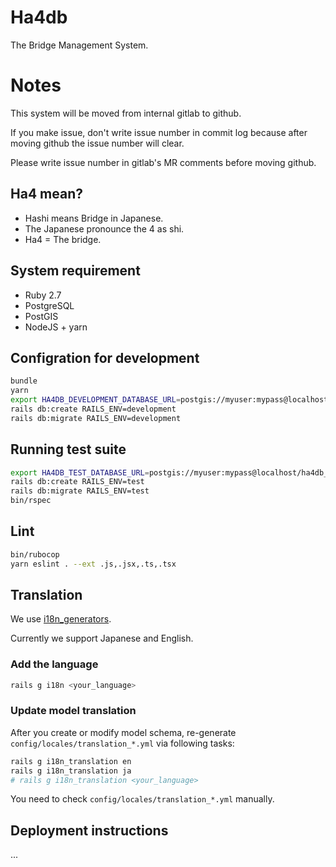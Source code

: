 # Ha4db

The Bridge Management System.

# Notes

This system will be moved from internal gitlab to github.

If you make issue, don't write issue number in commit log because after moving github the issue number will clear.

Please write issue number in gitlab's MR comments before moving github.

## Ha4 mean?

- Hashi means Bridge in Japanese.
- The Japanese pronounce the 4 as shi.
- Ha4 = The bridge.

## System requirement

- Ruby 2.7
- PostgreSQL
- PostGIS
- NodeJS + yarn

## Configration for development

```sh
bundle
yarn
export HA4DB_DEVELOPMENT_DATABASE_URL=postgis://myuser:mypass@localhost/ha4db_development
rails db:create RAILS_ENV=development
rails db:migrate RAILS_ENV=development
```

## Running test suite

```sh
export HA4DB_TEST_DATABASE_URL=postgis://myuser:mypass@localhost/ha4db_test
rails db:create RAILS_ENV=test
rails db:migrate RAILS_ENV=test
bin/rspec
```

## Lint

```sh
bin/rubocop
yarn eslint . --ext .js,.jsx,.ts,.tsx
```

## Translation

We use [i18n_generators](https://github.com/amatsuda/i18n_generators).

Currently we support Japanese and English.

### Add the language

```sh
rails g i18n <your_language>
```

### Update model translation

After you create or modify model schema, re-generate `config/locales/translation_*.yml` via following tasks:

```sh
rails g i18n_translation en
rails g i18n_translation ja
# rails g i18n_translation <your_language>
```

You need to check `config/locales/translation_*.yml` manually.

## Deployment instructions

...